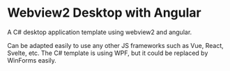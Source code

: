 # Webview2 Desktop with Angular
A C# desktop application template using webview2 and angular.

Can be adapted easily to use any other JS frameworks such as Vue, React, Svelte, etc. The C# template is using WPF, but it could be replaced by WinForms easily.
